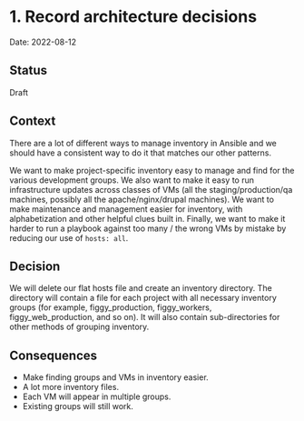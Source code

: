 # 1. Record architecture decisions

Date: 2022-08-12

## Status

Draft

## Context

There are a lot of different ways to manage inventory in Ansible and we should have a consistent way to do it that matches our other patterns.

We want to make project-specific inventory easy to manage and find for the various development groups. We also want to make it easy to run infrastructure updates across classes of VMs (all the staging/production/qa machines, possibly all the apache/nginx/drupal machines). We want to make maintenance and management easier for inventory, with alphabetization and other helpful clues built in. Finally, we want to make it harder to run a playbook against too many / the wrong VMs by mistake by reducing our use of `hosts: all`.

## Decision

We will delete our flat hosts file and create an inventory directory. The directory will contain a file for each project with all necessary inventory groups (for example, figgy_production, figgy_workers, figgy_web_production, and so on). It will also contain sub-directories for other methods of grouping inventory.

## Consequences

* Make finding groups and VMs in inventory easier.
* A lot more inventory files.
* Each VM will appear in multiple groups.
* Existing groups will still work.
